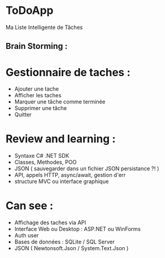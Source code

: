 # ToDoApp
Ma Liste Intelligente de Tâches

## Brain Storming :

# Gestionnaire de taches :
- Ajouter une tache
- Afficher les taches
- Marquer une tâche comme terminée
- Supprimer une tâche
- Quitter
# Review and learning : 
- Syntaxe C# .NET SDK
- Classes, Methodes, POO
- JSON ( sauvegarder dans un fichier JSON persistance ?! ) 
- API, appels HTTP, async/await, gestion d'err
- structure MVC ou interface graphique
# Can see :
- Affichage des taches via API
- Interface Web ou Desktop : ASP.NET ou WinForms
- Auth user
- Bases de données : SQLite / SQL Server
- JSON ( Newtonsoft.Json / System.Text.Json )
